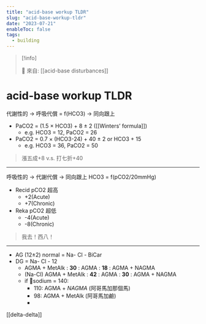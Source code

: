 ```yaml
---
title: "acid-base workup TLDR"
slug: "acid-base-workup-tldr"
date: "2023-07-21"
enableToc: false
tags:
  - building
---
```


> [!info]
>
> 🌱 來自: [[acid-base disturbances]]

# acid-base workup TLDR

代謝性的 → 呼吸代償 = f(HCO3) → 同向跟上

- PaCO2 = (1.5 × HCO3) + 8 ± 2 ([[Winters’ formula]])
  - e.g. HCO3 = 12, PaCO2 = 26
- PaCO2 = 0.7 × (HCO3-24) + 40 ± 2 or HCO3 + 15
  - e.g. HCO3 = 36, PaCO2 = 50

> 漲五成+8 v.s. 打七折+40

---
呼吸性的 → 代謝代償 → 同向跟上
HCO3 = f(pCO2/20mmHg)
- Recid pCO2 超高
  - +2(Acute)
  - +7(Chronic)
- Reka pCO2 超低
  - -4(Acute)
  - -8(Chronic)
> 我去！西八！
---

- AG (12±2) normal = Na- Cl - BiCar
- DG = Na- Cl - 12
  - AGMA + MetAlk : **30** : AGMA : **18** : AGMA + NAGMA
  - (Na-Cl) AGMA + MetAlk : **42** : AGMA : **30** : AGMA + NAGMA
  - if 🧂sodium = 140:
    - 110: AGMA + _NAGMA_ (阿哥馬加那個馬)
    - 98: AGMA + MetAlk (阿哥馬加鹼)
    - 
[[delta-delta]]
